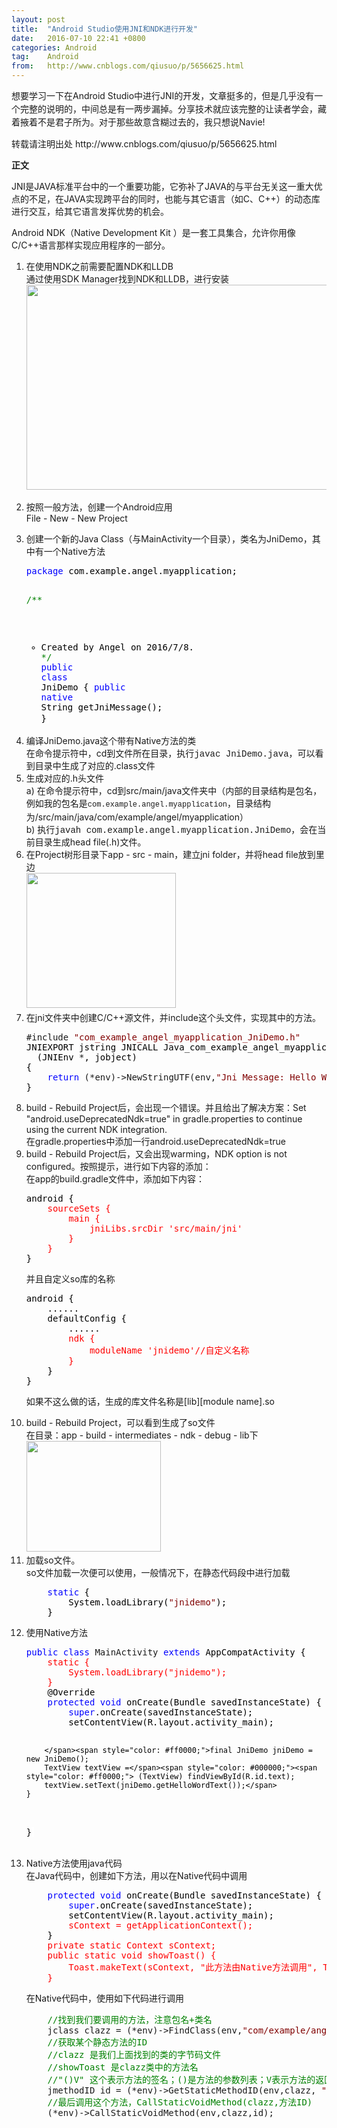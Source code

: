 ```yaml
---
layout: post
title:  "Android Studio使用JNI和NDK进行开发"
date:   2016-07-10 22:41 +0800
categories: Android
tag:    Android
from:   http://www.cnblogs.com/qiusuo/p/5656625.html
---
```

<p><span style="line-height: 1.5;">想要学习一下在Android Studio中进行JNI的开发，文章挺多的，但是几乎没有一个完整的说明的，中间总是有一两步漏掉。分享技术就应该完整的让读者学会，藏着掖着不是君子所为。对于那些故意含糊过去的，我只想说Navie!</span></p>
<p>转载请注明出处&nbsp;http://www.cnblogs.com/qiusuo/p/5656625.html</p>
<p><span style="font-family: 'Microsoft YaHei';"><strong>正文</strong></span></p>
<p>JNI是JAVA标准平台中的一个重要功能，它弥补了JAVA的与平台无关这一重大优点的不足，在JAVA实现跨平台的同时，也能与其它语言（如C、C++）的动态库进行交互，给其它语言发挥优势的机会。</p>
<p>Android&nbsp;NDK（Native&nbsp;Development&nbsp;Kit&nbsp;）是一套工具集合，允许你用像C/C++语言那样实现应用程序的一部分。</p>
<ol>
<li>在使用NDK之前需要配置NDK和LLDB<br />通过使用SDK Manager找到NDK和LLDB，进行安装<br /><span style="line-height: 1.5;"><span style="line-height: 1.5;"><img src="http://images2015.cnblogs.com/blog/662741/201607/662741-20160708141749499-1037503493.png" alt="" width="510" height="328" /></span></span></li>
<li>
<p>按照一般方法，创建一个Android应用<br />File - New - New Project</p>












</li>
<li>创建一个新的Java Class（与MainActivity一个目录），类名为JniDemo，其中有一个Native方法<br />
<div class="cnblogs_code">
<pre><span style="color: #0000ff;">package</span><span style="color: #000000;"> com.example.angel.myapplication;

</span><span style="color: #008000;">/**</span><span style="color: #008000;">
 * Created by Angel on 2016/7/8.
 </span><span style="color: #008000;">*/</span>
<span style="color: #0000ff;">public</span> <span style="color: #0000ff;">class</span><span style="color: #000000;"> JniDemo {
    </span><span style="color: #0000ff;">public</span> <span style="color: #0000ff;">native</span><span style="color: #000000;"> String getJniMessage();
}</span><span style="font-family: verdana, Arial, Helvetica, sans-serif; font-size: 14px; line-height: 1.5; background-color: #ffffff;">&nbsp;</span></pre>
</div>
</li>
<li>编译JniDemo.java这个带有Native方法的类<br />在命令提示符中，cd到文件所在目录，执行<span style="font-family: 'courier new', courier;">javac JniDemo.java</span>，可以看到目录中生成了对应的.class文件</li>
<li>生成对应的.h头文件<br />a) 在命令提示符中，cd到src/main/java文件夹中（内部的目录结构是包名，例如我的包名是<span style="font-family: 'Courier New'; font-size: 12px; line-height: 1.5;">com.example.angel.myapplication</span>，目录结构为/src/main/java/com/example/angel/myapplication）<br />b) 执行<span style="font-family: 'courier new', courier;">javah com.example.angel.myapplication.JniDemo</span>，会在当前目录生成head file(.h)文件。</li>
<li>在Project树形目录下app - src - main，建立jni folder，并将head file放到里边<br /><img src="http://images2015.cnblogs.com/blog/662741/201607/662741-20160708144707827-354981711.png" alt="" width="239" height="216" /><span style="line-height: 1.5;">&nbsp;</span>


</li>
<li>在jni文件夹中创建C/C++源文件，并include这个头文件，实现其中的方法。<br />
<div class="cnblogs_code">
<pre>#include <span style="color: #800000;">"</span><span style="color: #800000;">com_example_angel_myapplication_JniDemo.h</span><span style="color: #800000;">"</span><span style="color: #000000;">
JNIEXPORT jstring JNICALL Java_com_example_angel_myapplication_JniDemo_getJniMessage
  (JNIEnv </span>*<span style="color: #000000;">, jobject)
{
    </span><span style="color: #0000ff;">return</span> (*env)-&gt;NewStringUTF(env,<span style="color: #800000;">"</span><span style="color: #800000;">Jni Message: Hello World!</span><span style="color: #800000;">"</span><span style="color: #000000;">);
}</span></pre>
</div>
</li>
<li>build - Rebuild Project后，会出现一个错误。并且给出了解决方案：Set "android.useDeprecatedNdk=true" in gradle.properties to continue using the current NDK integration.<br />在gradle.properties中添加一行android.useDeprecatedNdk=true</li>
<li>build - Rebuild Project后，又会出现warming，NDK option is not configured。按照提示，进行如下内容的添加：<br />在app的build.gradle文件中，添加如下内容：<br />
<div class="cnblogs_code">
<pre><span style="color: #000000;">android {
<span style="color: #ff0000;">    sourceSets {
        main {
            jniLibs.srcDir 'src/main/jni'</span></span><span style="color: #000000;"><span style="color: #ff0000;">
        }
    }</span>
}</span></pre>
</div>
<p>并且自定义so库的名称</p>
<div class="cnblogs_code">
<pre><span style="color: #000000;">android {
    ......
    defaultConfig {
        ......
<span style="color: #ff0000;">        ndk {
            moduleName </span></span><span style="color: #ff0000;">'jnidemo'//自定义名称
</span><span style="color: #000000;"><span style="color: #ff0000;">        }</span>
    }
}</span></pre>
</div>
<p>如果不这么做的话，生成的库文件名称是[lib][module name].so</p>
</li>
<li>build - Rebuild Project，可以看到生成了so文件<br />在目录：app - build - intermediates - ndk - debug - lib下<br /><img src="http://images2015.cnblogs.com/blog/662741/201607/662741-20160710104526124-1032126050.png" alt="" width="215" height="177" /></li>
<li>加载so文件。<br />so文件加载一次便可以使用，一般情况下，在静态代码段中进行加载<br />
<div class="cnblogs_code">
<pre>    <span style="color: #0000ff;">static</span><span style="color: #000000;"> {
        System.loadLibrary(</span><span style="color: #800000;">"</span><span style="color: #800000;">jnidemo</span><span style="color: #800000;">"</span><span style="color: #000000;">);
    }</span></pre>
</div>
</li>
<li>使用Native方法<br />
<div class="cnblogs_code">
<pre><span style="color: #0000ff;">public</span> <span style="color: #0000ff;">class</span> MainActivity <span style="color: #0000ff;">extends</span><span style="color: #000000;"> AppCompatActivity {
    </span><span style="color: #ff0000;">static {
        System.loadLibrary("jnidemo"</span><span style="color: #000000;"><span style="color: #ff0000;">);
    }</span>
    @Override
    </span><span style="color: #0000ff;">protected</span> <span style="color: #0000ff;">void</span><span style="color: #000000;"> onCreate(Bundle savedInstanceState) {
        </span><span style="color: #0000ff;">super</span><span style="color: #000000;">.onCreate(savedInstanceState);
        setContentView(R.layout.activity_main);

        </span><span style="color: #ff0000;">final JniDemo jniDemo = new JniDemo();
        TextView textView =</span><span style="color: #000000;"><span style="color: #ff0000;"> (TextView) findViewById(R.id.text);
        textView.setText(jniDemo.getHelloWordText());</span>
    }
}</span><span style="font-family: verdana, Arial, Helvetica, sans-serif; font-size: 14px; line-height: 1.5; background-color: #ffffff;">&nbsp;</span></pre>
</div>
</li>
<li>Native方法使用java代码<br />在Java代码中，创建如下方法，用以在Native代码中调用<br />
<div class="cnblogs_code">
<pre>    <span style="color: #0000ff;">protected</span> <span style="color: #0000ff;">void</span><span style="color: #000000;"> onCreate(Bundle savedInstanceState) {
        </span><span style="color: #0000ff;">super</span><span style="color: #000000;">.onCreate(savedInstanceState);
        setContentView(R.layout.activity_main);
        <span style="color: #ff0000;">sContext </span></span><span style="color: #ff0000;">=</span><span style="color: #000000;"><span style="color: #ff0000;"> getApplicationContext();</span>
    }
    </span><span style="color: #ff0000;">private static Context sContext;
    public static void showToast() {
        Toast.makeText(sContext, "此方法由Native方法调用", Toast.LENGTH_SHORT).show();
    }</span></pre>
</div>
<p>在Native代码中，使用如下代码进行调用</p>
<div class="cnblogs_code">
<pre>    <span style="color: #008000;">//</span><span style="color: #008000;">找到我们要调用的方法，注意包名+类名</span>
    jclass clazz = (*env)-&gt;FindClass(env,<span style="color: #800000;">"</span><span style="color: #800000;">com/example/angel/myapplication/MainActivity</span><span style="color: #800000;">"</span><span style="color: #000000;">);
    </span><span style="color: #008000;">//</span><span style="color: #008000;">获取某个静态方法的ID
    </span><span style="color: #008000;">//</span><span style="color: #008000;">clazz 是我们上面找到的类的字节码文件
    </span><span style="color: #008000;">//</span><span style="color: #008000;">showToast 是clazz类中的方法名
    </span><span style="color: #008000;">//</span><span style="color: #008000;">"()V" 这个表示方法的签名；()是方法的参数列表；V表示方法的返回类型；V -&gt; void</span>
    jmethodID id = (*env)-&gt;GetStaticMethodID(env,clazz, <span style="color: #800000;">"</span><span style="color: #800000;">showToast</span><span style="color: #800000;">"</span>,<span style="color: #800000;">"</span><span style="color: #800000;">()V</span><span style="color: #800000;">"</span><span style="color: #000000;">);
    </span><span style="color: #008000;">//</span><span style="color: #008000;">最后调用这个方法，CallStaticVoidMethod(clazz,方法ID)</span>
    (*env)-&gt;CallStaticVoidMethod(env,clazz,id);</pre>
</div>
<p>&nbsp;</p>
</li>
</ol>
